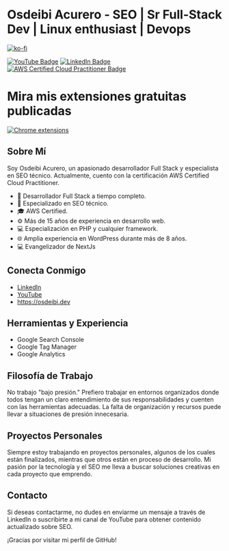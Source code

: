 # Osdeibi Acurero - SEO | Sr Full-Stack Dev | Linux enthusiast | Devops
[![ko-fi](https://ko-fi.com/img/githubbutton_sm.svg)](https://ko-fi.com/H2H5WEY4K)

[![YouTube Badge](https://img.shields.io/badge/YouTube-SEO%20en%20Español-red?style=flat-square&logo=youtube)](https://www.youtube.com/@SeoEnEspanol/about)
[![LinkedIn Badge](https://img.shields.io/badge/LinkedIn-Connect-blue?style=flat-square&logo=linkedin)](https://www.linkedin.com/in/oacurero/)
[![AWS Certified Cloud Practitioner Badge](https://images.credly.com/size/340x340/images/00634f82-b07f-4bbd-a6bb-53de397fc3a6/image.png)](https://www.credly.com/badges/c6cdb000-4e2e-4147-9e5e-40aa7d192878)

# Mira mis extensiones gratuitas publicadas
[![Chrome extensions](https://storage.googleapis.com/web-dev-uploads/image/WlD8wC6g8khYWPJUsQceQkhXSlv1/YT2Grfi9vEBa2wAPzhWa.png)](https://osdeibi.dev/extensions.html)


## Sobre Mí

Soy Osdeibi Acurero, un apasionado desarrollador Full Stack y especialista en SEO técnico. Actualmente, cuento con la certificación AWS Certified Cloud Practitioner.

- 🔭 Desarrollador Full Stack a tiempo completo.
- 💼 Especializado en SEO técnico.
- 🎓 AWS Certified.
- ⚙️ Más de 15 años de experiencia en desarrollo web.
- 💻 Especialización en PHP y cualquier framework.
- 🌐 Amplia experiencia en WordPress durante más de 8 años.
- 💻  Evangelizador de NextJs 

## Conecta Conmigo

- [LinkedIn](https://www.linkedin.com/in/oacurero/)
- [YouTube](https://www.youtube.com/@SeoEnEspanol/about/)
- https://osdeibi.dev

## Herramientas y Experiencia

- Google Search Console
- Google Tag Manager
- Google Analytics

## Filosofía de Trabajo

No trabajo "bajo presión." Prefiero trabajar en entornos organizados donde todos tengan un claro entendimiento de sus responsabilidades y cuenten con las herramientas adecuadas. La falta de organización y recursos puede llevar a situaciones de presión innecesaria.

## Proyectos Personales

Siempre estoy trabajando en proyectos personales, algunos de los cuales están finalizados, mientras que otros están en proceso de desarrollo. Mi pasión por la tecnología y el SEO me lleva a buscar soluciones creativas en cada proyecto que emprendo.

## Contacto

Si deseas contactarme, no dudes en enviarme un mensaje a través de LinkedIn o suscribirte a mi canal de YouTube para obtener contenido actualizado sobre SEO.

¡Gracias por visitar mi perfil de GitHub!

